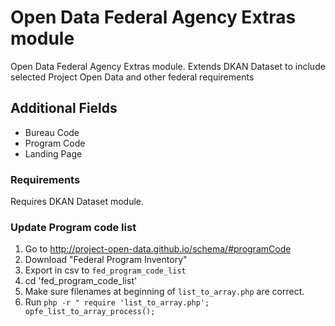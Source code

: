 Open Data Federal Agency Extras module
========================

Open Data Federal Agency Extras module. Extends DKAN Dataset to include selected Project Open Data and other federal requirements

## Additional Fields

 * Bureau Code
 * Program Code
 * Landing Page

### Requirements
Requires DKAN Dataset module.

### Update Program code list
1. Go to http://project-open-data.github.io/schema/#programCode
2. Download "Federal Program Inventory"
3. Export in csv to ``fed_program_code_list``
4. cd 'fed_program_code_list'
6. Make sure filenames at beginning of ``list_to_array.php`` are correct.
5. Run ``php -r " require 'list_to_array.php'; opfe_list_to_array_process();``
